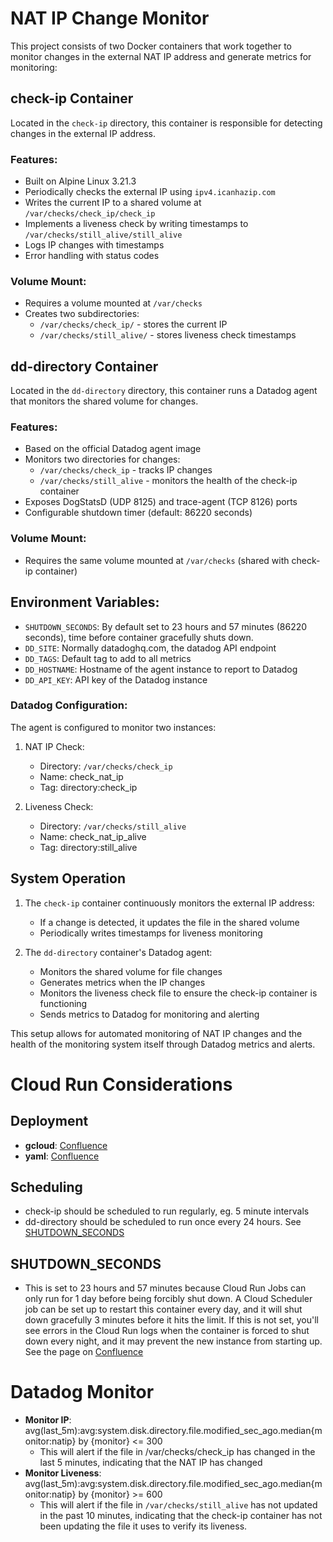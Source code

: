 # NAT IP Change Monitor

This project consists of two Docker containers that work together to monitor changes in the external NAT IP address and generate metrics for monitoring:

## check-ip Container

Located in the `check-ip` directory, this container is responsible for detecting changes in the external IP address.

### Features:
- Built on Alpine Linux 3.21.3
- Periodically checks the external IP using `ipv4.icanhazip.com`
- Writes the current IP to a shared volume at `/var/checks/check_ip/check_ip`
- Implements a liveness check by writing timestamps to `/var/checks/still_alive/still_alive`
- Logs IP changes with timestamps
- Error handling with status codes

### Volume Mount:
- Requires a volume mounted at `/var/checks`
- Creates two subdirectories:
  - `/var/checks/check_ip/` - stores the current IP
  - `/var/checks/still_alive/` - stores liveness check timestamps

## dd-directory Container

Located in the `dd-directory` directory, this container runs a Datadog agent that monitors the shared volume for changes.

### Features:
- Based on the official Datadog agent image
- Monitors two directories for changes:
  - `/var/checks/check_ip` - tracks IP changes
  - `/var/checks/still_alive` - monitors the health of the check-ip container
- Exposes DogStatsD (UDP 8125) and trace-agent (TCP 8126) ports
- Configurable shutdown timer (default: 86220 seconds)

### Volume Mount:
- Requires the same volume mounted at `/var/checks` (shared with check-ip container)

## Environment Variables:
- `SHUTDOWN_SECONDS`: By default set to 23 hours and 57 minutes (86220 seconds), time before container gracefully shuts down.
- `DD_SITE`: Normally datadoghq.com, the datadog API endpoint
- `DD_TAGS`: Default tag to add to all metrics
- `DD_HOSTNAME`: Hostname of the agent instance to report to Datadog
- `DD_API_KEY`: API key of the Datadog instance

### Datadog Configuration:
The agent is configured to monitor two instances:
1. NAT IP Check:
   - Directory: `/var/checks/check_ip`
   - Name: check_nat_ip
   - Tag: directory:check_ip

2. Liveness Check:
   - Directory: `/var/checks/still_alive`
   - Name: check_nat_ip_alive
   - Tag: directory:still_alive

## System Operation

1. The `check-ip` container continuously monitors the external IP address:
   - If a change is detected, it updates the file in the shared volume
   - Periodically writes timestamps for liveness monitoring

2. The `dd-directory` container's Datadog agent:
   - Monitors the shared volume for file changes
   - Generates metrics when the IP changes
   - Monitors the liveness check file to ensure the check-ip container is functioning
   - Sends metrics to Datadog for monitoring and alerting

This setup allows for automated monitoring of NAT IP changes and the health of the monitoring system itself through Datadog metrics and alerts.

# Cloud Run Considerations

## Deployment
- **gcloud**: [Confluence](https://telushealth.atlassian.net/wiki/spaces/EO/pages/160759883/Gcloud+Commands#Create-Job)
- **yaml**: [Confluence](https://telushealth.atlassian.net/wiki/spaces/EO/pages/160759902/Creating+Job+with+YAML)

## Scheduling
- check-ip should be scheduled to run regularly, eg. 5 minute intervals
- dd-directory should be scheduled to run once every 24 hours. See [SHUTDOWN_SECONDS](#SHUTDOWN_SECONDS)

## SHUTDOWN_SECONDS
- This is set to 23 hours and 57 minutes because Cloud Run Jobs can only run for 1 day before being forcibly shut down. A Cloud Scheduler job can be set up to restart this container every day, and it will shut down gracefully 3 minutes before it hits the limit. If this is not set, you'll see errors in the Cloud Run logs when the container is forced to shut down every night, and it may prevent the new instance from starting up. See the page on [Confluence](https://telushealth.atlassian.net/wiki/spaces/EO/pages/160694353/Scheduling+Job)

# Datadog Monitor
- **Monitor IP**: avg(last_5m):avg:system.disk.directory.file.modified_sec_ago.median{monitor:natip} by {monitor} <= 300
  - This will alert if the file in /var/checks/check_ip has changed in the last 5 minutes, indicating that the NAT IP has changed
- **Monitor Liveness**: avg(last_5m):avg:system.disk.directory.file.modified_sec_ago.median{monitor:natip} by {monitor} >= 600
  - This will alert if the file in  `/var/checks/still_alive` has not updated in the past 10 minutes, indicating that the check-ip container has not been updating the file it uses to verify its liveness.